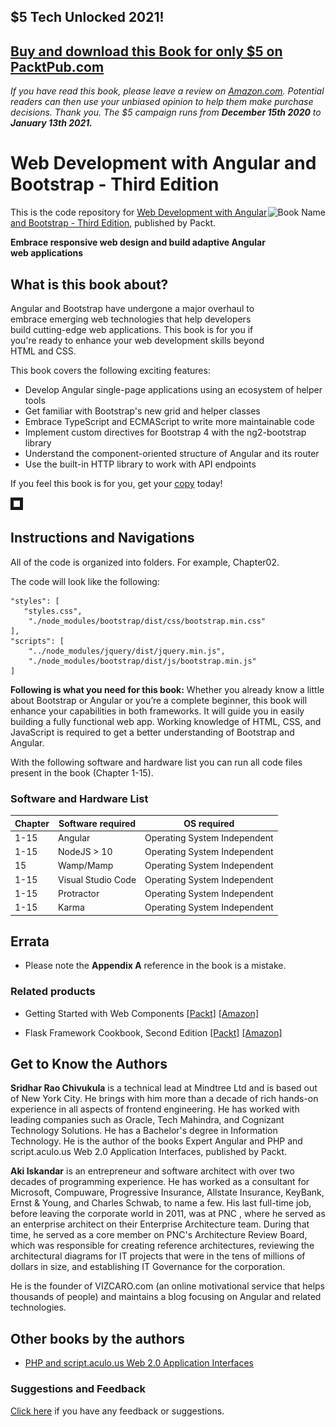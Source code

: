 ## $5 Tech Unlocked 2021!
[Buy and download this Book for only $5 on PacktPub.com](https://www.packtpub.com/product/web-development-with-angular-and-bootstrap-third-edition/9781788838108)
-----
*If you have read this book, please leave a review on [Amazon.com](https://www.amazon.com/gp/product/1788838106).     Potential readers can then use your unbiased opinion to help them make purchase decisions. Thank you. The $5 campaign         runs from __December 15th 2020__ to __January 13th 2021.__*

# Web Development with Angular and Bootstrap - Third Edition

<a href="https://www.packtpub.com/web-development/web-development-angular-and-bootstrap-third-edition?utm_source=github&utm_medium=repository&utm_campaign=9781788838108"><img src="https://www.packtpub.com/media/catalog/product/cache/e4d64343b1bc593f1c5348fe05efa4a6/9/7/9781788838108-original.jpeg" alt="Book Name" height="256px" align="right"></a>

This is the code repository for [Web Development with Angular and Bootstrap - Third Edition](https://www.packtpub.com/web-development/web-development-angular-and-bootstrap-third-edition?utm_source=github&utm_medium=repository&utm_campaign=9781788838108), published by Packt.

**Embrace responsive web design and build adaptive Angular web applications**

## What is this book about?
Angular and Bootstrap have undergone a major overhaul to embrace emerging web technologies that help developers build cutting-edge web applications. This book is for you if you're ready to enhance your web development skills beyond HTML and CSS.

This book covers the following exciting features:
* Develop Angular single-page applications using an ecosystem of helper tools
* Get familiar with Bootstrap's new grid and helper classes
* Embrace TypeScript and ECMAScript to write more maintainable code
* Implement custom directives for Bootstrap 4 with the ng2-bootstrap library
* Understand the component-oriented structure of Angular and its router
* Use the built-in HTTP library to work with API endpoints

If you feel this book is for you, get your [copy](https://www.amazon.com/dp/1788838106) today!

<a href="https://www.packtpub.com/?utm_source=github&utm_medium=banner&utm_campaign=GitHubBanner"><img src="https://raw.githubusercontent.com/PacktPublishing/GitHub/master/GitHub.png" 
alt="https://www.packtpub.com/" border="5" /></a>


## Instructions and Navigations
All of the code is organized into folders. For example, Chapter02.

The code will look like the following:
```
"styles": [
   "styles.css",
    "./node_modules/bootstrap/dist/css/bootstrap.min.css"
],
"scripts": [
    "../node_modules/jquery/dist/jquery.min.js",
    "./node_modules/bootstrap/dist/js/bootstrap.min.js"
]  
```

**Following is what you need for this book:**
Whether you already know a little about Bootstrap or Angular or you’re a complete beginner, this book will enhance your capabilities in both frameworks. It will guide you in easily building a fully functional web app. Working knowledge of HTML, CSS, and JavaScript is required to get a better understanding of Bootstrap and Angular.

With the following software and hardware list you can run all code files present in the book (Chapter 1-15).

### Software and Hardware List

| Chapter  | Software required                   | OS required                        |
| -------- | ------------------------------------| -----------------------------------|
| 1-15     | Angular                             | Operating System Independent |
| 1-15     | NodeJS > 10                         | Operating System Independent |
| 15       | Wamp/Mamp            | Operating System Independent |
| 1-15     | Visual Studio Code            | Operating System Independent |
| 1-15     | Protractor            | Operating System Independent |
| 1-15     | Karma            | Operating System Independent |

## Errata
* Please note the **Appendix A** reference in the book is a mistake.

### Related products
* Getting Started with Web Components [[Packt]](https://www.packtpub.com/web-development/getting-started-web-components?utm_source=github&utm_medium=repository&utm_campaign=9781838649234) [[Amazon]](https://www.amazon.com/dp/B07SB4ZLHT)

* Flask Framework Cookbook, Second Edition [[Packt]](https://www.packtpub.com/web-development/flask-framework-cookbook-second-edition?utm_source=github&utm_medium=repository&utm_campaign=9781789951295) [[Amazon]](https://www.amazon.com/dp/B07VHYR9BJ)

## Get to Know the Authors
**Sridhar Rao Chivukula**
is a technical lead at Mindtree Ltd and is based out of New York City. He brings with him more than a decade of rich hands-on experience in all aspects of frontend engineering. He has worked with leading companies such as Oracle, Tech Mahindra, and Cognizant Technology Solutions. He has a Bachelor's degree in Information Technology. He is the author of the books Expert Angular and PHP and script.aculo.us Web 2.0 Application Interfaces, published by Packt.

**Aki Iskandar**
is an entrepreneur and software architect with over two decades of programming experience. He has worked as a consultant for Microsoft, Compuware, Progressive Insurance, Allstate Insurance, KeyBank, Ernst & Young, and Charles Schwab, to name a few. His last full-time job, before leaving the corporate world in 2011, was at PNC , where he served as an enterprise architect on their Enterprise Architecture team. During that time, he served as a core member on PNC's Architecture Review Board, which was responsible for creating reference architectures, reviewing the architectural diagrams for IT projects that were in the tens of millions of dollars in size, and establishing IT Governance for the corporation.

He is the founder of VIZCARO.com (an online motivational service that helps thousands of people) and maintains a blog focusing on Angular and related technologies.


## Other books by the authors
* [PHP and script.aculo.us Web 2.0 Application Interfaces](https://www.packtpub.com/web-development/php-and-scriptaculous-web-20-application-interfaces?utm_source=github&utm_medium=repository&utm_campaign=9781847194046)


### Suggestions and Feedback
[Click here](https://docs.google.com/forms/d/e/1FAIpQLSdy7dATC6QmEL81FIUuymZ0Wy9vH1jHkvpY57OiMeKGqib_Ow/viewform) if you have any feedback or suggestions.
